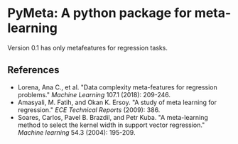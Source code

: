 # PyMeta: A python package for meta-learning

Version 0.1 has only metafeatures for regression tasks.

## References

* Lorena, Ana C., et al. "Data complexity meta-features for regression problems." _Machine Learning_ 107.1 (2018): 209-246.
* Amasyali, M. Fatih, and Okan K. Ersoy. "A study of meta learning for regression." _ECE Technical Reports_ (2009): 386.
* Soares, Carlos, Pavel B. Brazdil, and Petr Kuba. "A meta-learning method to select the kernel width in support vector regression." _Machine learning_ 54.3 (2004): 195-209.